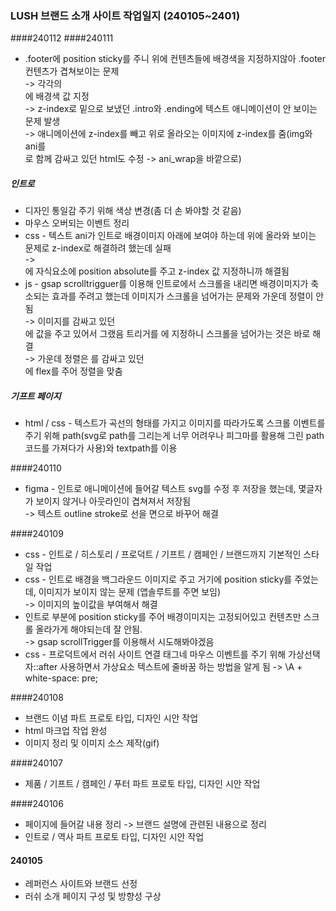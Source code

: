 ### LUSH 브랜드 소개 사이트 작업일지 (240105~2401)

####240112
####240111

- .footer에 position sticky를 주니 위에 컨텐츠들에 배경색을 지정하지않아 .footer 컨텐츠가 겹쳐보이는 문제  
  -> 각각의 <section>에 배경색 값 지정  
  -> z-index로 밑으로 보냈던 .intro와 .ending에 텍스트 애니메이션이 안 보이는 문제 발생  
  -> 애니메이션에 z-index를 빼고 위로 올라오는 이미지에 z-index를 줌(img와 ani를 <div>로 함께 감싸고 있던 html도 수정 -> ani_wrap을 바깥으로)

##### 인트로

- 디자인 통일감 주기 위해 색상 변경(좀 더 손 봐야할 것 같음)
- 마우스 오버되는 이벤트 정리
- css - 텍스트 ani가 인트로 배경이미지 아래에 보여야 하는데 위에 올라와 보이는 문제로 z-index로 해결하려 했는데 실패  
  -> <section class="intro">에 자식요소에 position absolute를 주고 z-index 값 지정하니까 해결됨
- js - gsap scrolltrigguer를 이용해 인트로에서 스크롤을 내리면 배경이미지가 축소되는 효과를 주려고 했는데 이미지가 스크롤을 넘어가는 문제와 가운데 정렬이 안됨  
  -> 이미지를 감싸고 있던 <div>에 값을 주고 있어서 그랬음 트리거를 <img>에 지정하니 스크롤을 넘어가는 것은 바로 해결  
  -> 가운데 정렬은 <img>를 감싸고 있던 <div>에 flex를 주어 정렬을 맞춤

##### 기프트 페이지

- html / css - 텍스트가 곡선의 형태를 가지고 이미지를 따라가도록 스크롤 이벤트를 주기 위해 path(svg로 path를 그리는게 너무 어려우나 피그마를 활용해 그린 path 코드를 가져다가 사용)와 textpath를 이용
<!-- - js - -->

####240110

- figma - 인트로 애니메이션에 들어갈 텍스트 svg를 수정 후 저장을 했는데, 몇글자가 보이지 않거나 아웃라인이 겹쳐져서 저장됨  
  -> 텍스트 outline stroke로 선을 면으로 바꾸어 해결

####240109

- css - 인트로 / 히스토리 / 프로덕트 / 기프트 / 캠페인 / 브랜드까지 기본적인 스타일 작업
- css - 인트로 배경을 백그라운드 이미지로 주고 거기에 position sticky를 주었는데, 이미지가 보이지 않는 문제 (앱솔루트를 주면 보임)  
  -> 이미지의 높이값을 부여해서 해결
- 인트로 부분에 position sticky를 주어 배경이미지는 고정되어있고 컨텐츠만 스크롤 올라가게 해야되는데 잘 안됨.  
  -> gsap scrollTrigger를 이용해서 시도해봐야겠음
- css - 프로덕트에서 러쉬 사이트 연결 <a> 태그네 마우스 이벤트를 주기 위해 가상선택자::after 사용하면서 가상요소 텍스트에 줄바꿈 하는 방법을 알게 됨
  -> \A + white-space: pre;

####240108

- 브랜드 이념 파트 프로토 타입, 디자인 시안 작업
- html 마크업 작업 완성
- 이미지 정리 및 이미지 소스 제작(gif)

####240107

- 제품 / 기프트 / 캠페인 / 푸터 파트 프로토 타입, 디자인 시안 작업

####240106

- 페이지에 들어갈 내용 정리 -> 브랜드 설명에 관련된 내용으로 정리
- 인트로 / 역사 파트 프로토 타입, 디자인 시안 작업

#### 240105

- 레퍼런스 사이트와 브랜드 선정
- 러쉬 소개 페이지 구성 및 방향성 구상
